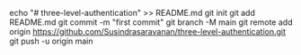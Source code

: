 echo "# three-level-authentication" >> README.md
git init
git add README.md
git commit -m "first commit"
git branch -M main
git remote add origin https://github.com/Susindrasaravanan/three-level-authentication.git
git push -u origin main

